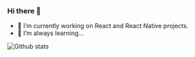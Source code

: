 ### Hi there 👋

- 🔭 I’m currently working on React and React Native projects.
- 🌱 I’m always learning...

![Github stats](https://github-readme-stats-nine-khaki-34.vercel.app/api?username=purphoros&show_icons=true&title_color=ffffff&icon_color=bb2acf&text_color=daf7dc&bg_color=151515&count-private=true)
